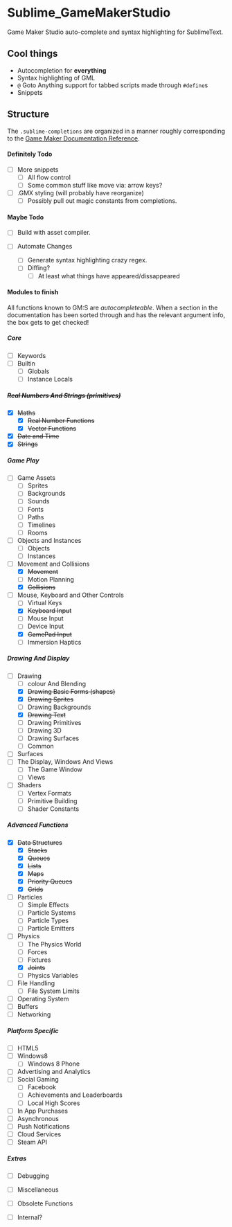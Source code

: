 Sublime_GameMakerStudio
=======================

Game Maker Studio auto-complete and syntax highlighting for SublimeText.

## Cool things

* Autocompletion for **everything**
* Syntax highlighting of GML
* `@` Goto Anything support for tabbed scripts made through `#define`s
* Snippets

## Structure

The `.sublime-completions` are organized in a manner roughly corresponding to the [Game Maker Documentation Reference](http://docs.yoyogames.com/source/dadiospice/002_reference/index.html).

#### Definitely Todo

- [ ] More snippets
  - [ ] All flow control
  - [ ] Some common stuff like move via: arrow keys?
- [ ] .GMX styling (will probably have reorganize)
  - [ ] Possibly pull out magic constants from completions.

#### Maybe Todo

- [ ] Build with asset compiler.

- [ ] Automate Changes
  - [ ] Generate syntax highlighting crazy regex.
  - [ ] Diffing?
    - [ ] At least what things have appeared/dissappeared 

#### Modules to finish

All functions known to GM:S are *autocompleteable*. When a section in the documentation has been sorted through and has the relevant argument info, the box gets to get checked!

##### Core
- [ ] Keywords
- [ ] Builtin
  - [ ] Globals
  - [ ] Instance Locals

##### ~~Real Numbers And Strings (primitives)~~
- [x] ~~Maths~~
  - [x] ~~Real Number Functions~~
  - [x] ~~Vector Functions~~
- [x] ~~Date and Time~~
- [x] ~~Strings~~

##### Game Play
- [ ] Game Assets
  - [ ] Sprites
  - [ ] Backgrounds
  - [ ] Sounds
  - [ ] Fonts
  - [ ] Paths
  - [ ] Timelines
  - [ ] Rooms
- [ ] Objects and Instances
  - [ ] Objects
  - [ ] Instances
- [ ] Movement and Collisions
  - [x] ~~Movement~~
  - [ ] Motion Planning
  - [x] ~~Collisions~~
- [ ] Mouse, Keyboard and Other Controls
  - [ ] Virtual Keys
  - [x] ~~Keyboard Input~~
  - [ ] Mouse Input
  - [ ] Device Input
  - [x] ~~GamePad Input~~
  - [ ] Immersion Haptics

##### Drawing And Display
- [ ] Drawing
  - [ ] colour And Blending
  - [x] ~~Drawing Basic Forms (shapes)~~
  - [x] ~~Drawing Sprites~~
  - [ ] Drawing Backgrounds
  - [x] ~~Drawing Text~~
  - [ ] Drawing Primitives
  - [ ] Drawing 3D
  - [ ] Drawing Surfaces
  - [ ] Common
- [ ] Surfaces
- [ ] The Display, Windows And Views
  - [ ] The Game Window
  - [ ] Views
- [ ] Shaders
  - [ ] Vertex Formats
  - [ ] Primitive Building
  - [ ] Shader Constants

##### Advanced Functions
- [x] ~~Data Structures~~
  - [x] ~~Stacks~~
  - [x] ~~Queues~~
  - [x] ~~Lists~~
  - [x] ~~Maps~~
  - [x] ~~Priority Queues~~
  - [x] ~~Grids~~
- [ ] Particles
  - [ ] Simple Effects
  - [ ] Particle Systems
  - [ ] Particle Types
  - [ ] Particle Emitters
- [ ] Physics
  - [ ] The Physics World
  - [ ] Forces
  - [ ] Fixtures
  - [x] ~~Joints~~
  - [ ] Physics Variables
- [ ] File Handling
  - [ ] File System Limits

- [ ] Operating System
- [ ] Buffers
- [ ] Networking

##### Platform Specific
- [ ] HTML5
- [ ] Windows8
  - [ ] Windows 8 Phone
- [ ] Advertising and Analytics
- [ ] Social Gaming
  - [ ] Facebook
  - [ ] Achievements and Leaderboards
  - [ ] Local High Scores
- [ ] In App Purchases
- [ ] Asynchronous
- [ ] Push Notifications
- [ ] Cloud Services
- [ ] Steam API

##### Extras
- [ ] Debugging
- [ ] Miscellaneous
- [ ] Obsolete Functions
- [ ] Internal?
  
